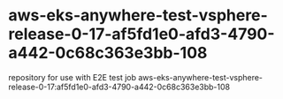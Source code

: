 # aws-eks-anywhere-test-vsphere-release-0-17-af5fd1e0-afd3-4790-a442-0c68c363e3bb-108
repository for use with E2E test job aws-eks-anywhere-test-vsphere-release-0-17:af5fd1e0-afd3-4790-a442-0c68c363e3bb-108
